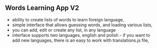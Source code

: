 ## Words Learning App V2

* ability to create lists of words to learn foreign language,
* simple interface that allows guessing words, and loading various lists,
* you can add, edit or create any list, in any language
* interface supports two languages, english and polish - if you want to add new languages, there is an easy to work with translations.js file,
